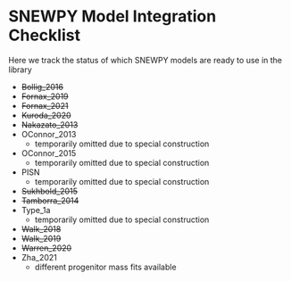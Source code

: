 # SNEWPY Model Integration Checklist
Here we track the status of which SNEWPY models are ready to use in the library

- ~~Bollig_2016~~
- ~~Fornax_2019~~
- ~~Fornax_2021~~
- ~~Kuroda_2020~~
- ~~Nakazato_2013~~
- OConnor_2013
    - temporarily omitted due to special construction
- OConnor_2015
    - temporarily omitted due to special construction
- PISN
    - temporarily omitted due to special construction
- ~~Sukhbold_2015~~
- ~~Tamborra_2014~~
- Type_1a
    - temporarily omitted due to special construction
- ~~Walk_2018~~
- ~~Walk_2019~~
- ~~Warren_2020~~
- Zha_2021
    - different progenitor mass fits available
